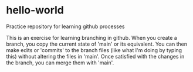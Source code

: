 # hello-world
Practice repository for learning  github processes

This is an exercise for learning branching in github.
When you create a branch, you copy the current state of 'main' or its equivalent.
You can then make edits or 'commits' to the branch files (like what I'm doing by typing this) without altering the files in 'main'.
Once satisfied with the changes in the branch, you can merge them with 'main'.
